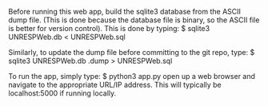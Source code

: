 Before running this web app, build the sqlite3 database from the ASCII dump file.
(This is done because the database file is binary, so the ASCII file is better for version control).
This is done by typing:
$ sqlite3 UNRESPWeb.db < UNRESPWeb.sql

Similarly, to update the dump file before committing to the git repo, type:
$ sqlite3 UNRESPWeb.db .dump > UNRESPWeb.sql

To run the app, simply type:
$ python3 app.py
open up a web browser and navigate to the appropriate URL/IP address.
This will typically be localhost:5000 if running locally.
